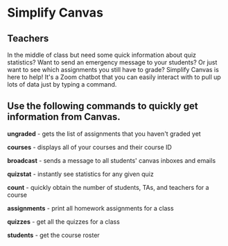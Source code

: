# Simplify Canvas

<h2> Teachers </h2>
In the middle of class but need some quick information about quiz statistics? Want to send an emergency message to your students? Or just want to see which assignments you still have to grade? Simplify Canvas is here to help! It's a Zoom chatbot that you can easily interact with to pull up lots of data just by typing a command. 

<h2>Use the following commands to quickly get information from Canvas.</h2>

<strong>ungraded</strong> - gets the list of assignments that you haven't graded yet

<strong>courses</strong> - displays all of your courses and their course ID

<strong>broadcast</strong> - sends a message to all students' canvas inboxes and emails

<strong>quizstat</strong> - instantly see statistics for any given quiz

<strong>count</strong> - quickly obtain the number of students, TAs, and teachers for a course

<strong>assignments</strong> - print all homework assignments for a class

<strong>quizzes</strong> - get all the quizzes for a class

<strong>students</strong> - get the course roster
